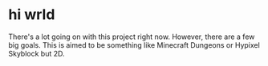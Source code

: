 # hi wrld
There's a lot going on with this project right now. However, there are a few big goals. This is aimed to be something like Minecraft Dungeons or Hypixel Skyblock but 2D.
